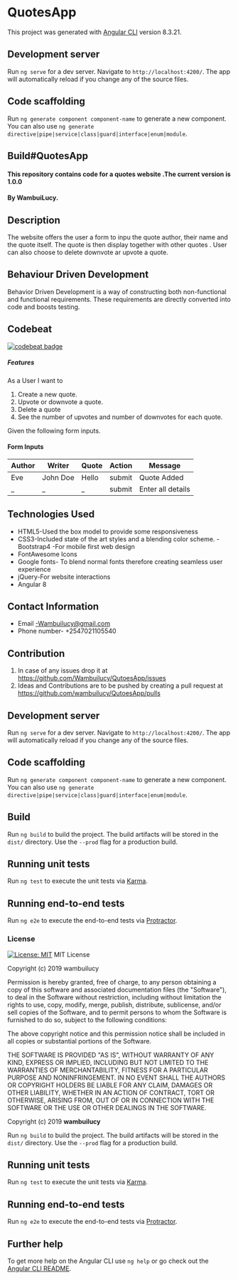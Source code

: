# QuotesApp

This project was generated with [Angular CLI](https://github.com/angular/angular-cli) version 8.3.21.

## Development server

Run `ng serve` for a dev server. Navigate to `http://localhost:4200/`. The app will automatically reload if you change any of the source files.

## Code scaffolding

Run `ng generate component component-name` to generate a new component. You can also use `ng generate directive|pipe|service|class|guard|interface|enum|module`.

## Build#QuotesApp

#### This repository contains code for a quotes website .The current version is 1.0.0

#### By **WambuiLucy.**

## Description

The website offers the user a form to inpu the quote author, their name and the quote itself. The quote is then display together with other quotes . User can also choose to delete downvote ar upvote a quote.

## Behaviour Driven Development

Behavior Driven Development is a way of constructing both non-functional and functional requirements. These requirements are directly converted into code and boosts testing.

## Codebeat

[![codebeat badge](https://codebeat.co/badges/457009ad-6024-4cc6-8c6e-a411df5d77ca)](https://codebeat.co/projects/github-com-wambuilucy-lucyquotes-master)

##### Features

As a User I want to

1. Create a new quote.
2. Upvote or downvote a quote.
3. Delete a quote
4. See the number of upvotes and number of downvotes for each quote.

Given the following form inputs.

#### Form Inputs

| Author | Writer   | Quote | Action | Message           |
| ------ | -------- | ----- | ------ | ----------------- |
| Eve  | John Doe | Hello | submit | Quote Added       |
| \_     | \_       | \_    | submit | Enter all details |

## Technologies Used

- HTML5-Used the box model to provide some responsiveness
- CSS3-Included state of the art styles and a blending color scheme.
  -Bootstrap4 -For mobile first web design
- FontAwesome Icons
- Google fonts- To blend normal fonts therefore creating seamless user experience
- jQuery-For website interactions
- Angular 8

## Contact Information

- Email -Wambuilucy@gmail.com
- Phone number- +2547021105540

## Contribution

1. In case of any issues drop it at https://github.com/Wambuilucy/QutoesApp/issues
2. Ideas and Contributions are to be pushed by creating a pull request at https://github.com/wambuilucy/QutoesApp/pulls

## Development server

Run `ng serve` for a dev server. Navigate to `http://localhost:4200/`. The app will automatically reload if you change any of the source files.

## Code scaffolding

Run `ng generate component component-name` to generate a new component. You can also use `ng generate directive|pipe|service|class|guard|interface|enum|module`.

## Build

Run `ng build` to build the project. The build artifacts will be stored in the `dist/` directory. Use the `--prod` flag for a production build.

## Running unit tests

Run `ng test` to execute the unit tests via [Karma](https://karma-runner.github.io).

## Running end-to-end tests

Run `ng e2e` to execute the end-to-end tests via [Protractor](http://www.protractortest.org/).

### License

[![License: MIT](https://img.shields.io/badge/License-MIT-yellow.svg)](https://opensource.org/licenses/MIT)
MIT License

Copyright (c) 2019 wambuilucy

Permission is hereby granted, free of charge, to any person obtaining a copy
of this software and associated documentation files (the "Software"), to deal
in the Software without restriction, including without limitation the rights
to use, copy, modify, merge, publish, distribute, sublicense, and/or sell
copies of the Software, and to permit persons to whom the Software is
furnished to do so, subject to the following conditions:

The above copyright notice and this permission notice shall be included in all
copies or substantial portions of the Software.

THE SOFTWARE IS PROVIDED "AS IS", WITHOUT WARRANTY OF ANY KIND, EXPRESS OR
IMPLIED, INCLUDING BUT NOT LIMITED TO THE WARRANTIES OF MERCHANTABILITY,
FITNESS FOR A PARTICULAR PURPOSE AND NONINFRINGEMENT. IN NO EVENT SHALL THE
AUTHORS OR COPYRIGHT HOLDERS BE LIABLE FOR ANY CLAIM, DAMAGES OR OTHER
LIABILITY, WHETHER IN AN ACTION OF CONTRACT, TORT OR OTHERWISE, ARISING FROM,
OUT OF OR IN CONNECTION WITH THE SOFTWARE OR THE USE OR OTHER DEALINGS IN THE
SOFTWARE.

Copyright (c) 2019 **wambuilucy**


Run `ng build` to build the project. The build artifacts will be stored in the `dist/` directory. Use the `--prod` flag for a production build.

## Running unit tests

Run `ng test` to execute the unit tests via [Karma](https://karma-runner.github.io).

## Running end-to-end tests

Run `ng e2e` to execute the end-to-end tests via [Protractor](http://www.protractortest.org/).

## Further help

To get more help on the Angular CLI use `ng help` or go check out the [Angular CLI README](https://github.com/angular/angular-cli/blob/master/README.md).
